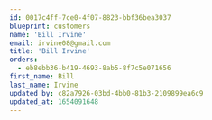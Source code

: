 ```yaml
---
id: 0017c4ff-7ce0-4f07-8823-bbf36bea3037
blueprint: customers
name: 'Bill Irvine'
email: irvine08@gmail.com
title: 'Bill Irvine'
orders:
  - eb8ebb36-b419-4693-8ab5-8f7c5e071656
first_name: Bill
last_name: Irvine
updated_by: c82a7926-03bd-4bb0-81b3-2109899ea6c9
updated_at: 1654091648
---
```

